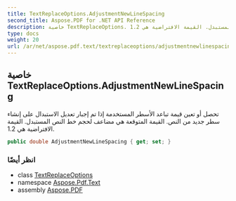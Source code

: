 ```yaml
---
title: TextReplaceOptions.AdjustmentNewLineSpacing
second_title: Aspose.PDF for .NET API Reference
description: خاصية TextReplaceOptions. تحصل أو تعين قيمة تباعد الأسطر المستخدمة إذا تم إجبار تعديل الاستبدال على إنشاء سطر جديد من النص. القيمة المتوقعة هي مضاعف لحجم خط النص المستبدل. القيمة الافتراضية هي 1.2
type: docs
weight: 20
url: /ar/net/aspose.pdf.text/textreplaceoptions/adjustmentnewlinespacing/
---
```

## خاصية TextReplaceOptions.AdjustmentNewLineSpacing

تحصل أو تعين قيمة تباعد الأسطر المستخدمة إذا تم إجبار تعديل الاستبدال على إنشاء سطر جديد من النص. القيمة المتوقعة هي مضاعف لحجم خط النص المستبدل. القيمة الافتراضية هي 1.2.

```csharp
public double AdjustmentNewLineSpacing { get; set; }
```

### انظر أيضًا

* class [TextReplaceOptions](../)
* namespace [Aspose.Pdf.Text](../../../aspose.pdf.text/)
* assembly [Aspose.PDF](../../../)